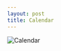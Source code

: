 ```yaml
---
layout: post
title: Calendar
---
```


![Calendar](https://farm8.staticflickr.com/7643/16647446147_5f7256a666_b.jpg)
